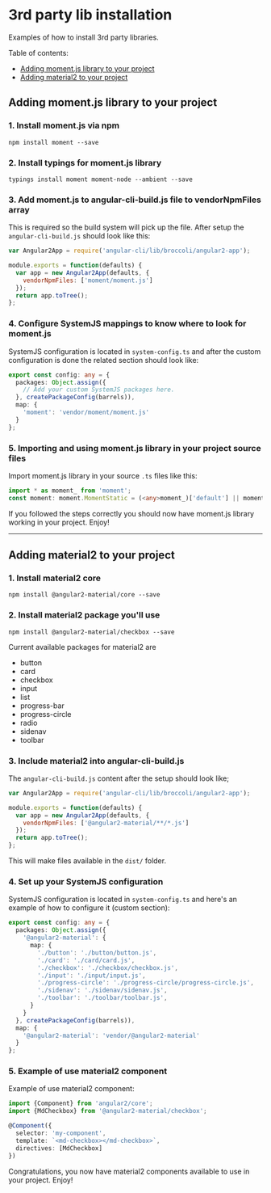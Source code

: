 # 3rd party lib installation

Examples of how to install 3rd party libraries.

Table of contents:
- [Adding moment.js library to your project](#adding-momentjs-library-to-your-project)
- [Adding material2 to your project](#adding-material2-to-your-project)

## Adding moment.js library to your project

### 1. Install moment.js via npm

```
npm install moment --save
```

### 2. Install typings for moment.js library

```
typings install moment moment-node --ambient --save
```

### 3. Add moment.js to angular-cli-build.js file to vendorNpmFiles array

This is required so the build system will pick up the file. After setup the `angular-cli-build.js` should look like this:

```js
var Angular2App = require('angular-cli/lib/broccoli/angular2-app');

module.exports = function(defaults) {
  var app = new Angular2App(defaults, {
    vendorNpmFiles: ['moment/moment.js']
  });
  return app.toTree();
};
```

### 4. Configure SystemJS mappings to know where to look for moment.js

SystemJS configuration is located in `system-config.ts` and after the custom configuration is done the related section should look like:

```ts
export const config: any = {
  packages: Object.assign({
    // Add your custom SystemJS packages here.
  }, createPackageConfig(barrels)),
  map: {
    'moment': 'vendor/moment/moment.js'
  }
};
```

### 5. Importing and using moment.js library in your project source files

Import moment.js library in your source `.ts` files like this:

```ts
import * as moment_ from 'moment';
const moment: moment.MomentStatic = (<any>moment_)['default'] || moment_;
```

If you followed the steps correctly you should now have moment.js library working in your project. Enjoy!

___

## Adding material2 to your project

### 1. Install material2 core

```
npm install @angular2-material/core --save
```

### 2. Install material2 package you'll use

```
npm install @angular2-material/checkbox --save
```

Current available packages for material2 are
- button
- card
- checkbox
- input
- list
- progress-bar
- progress-circle
- radio
- sidenav
- toolbar

### 3. Include material2 into angular-cli-build.js

The `angular-cli-build.js` content after the setup should look like;

```js
var Angular2App = require('angular-cli/lib/broccoli/angular2-app');

module.exports = function(defaults) {
  var app = new Angular2App(defaults, {
    vendorNpmFiles: ['@angular2-material/**/*.js']
  });
  return app.toTree();
};
```

This will make files available in the `dist/` folder.

### 4. Set up your SystemJS configuration

SystemJS configuration is located in `system-config.ts` and here's an example of how to configure it (custom section):

```ts
export const config: any = {
  packages: Object.assign({
    '@angular2-material': {
      map: {
        './button': './button/button.js',
        './card': './card/card.js',
        './checkbox': './checkbox/checkbox.js',
        './input': './input/input.js',
        './progress-circle': './progress-circle/progress-circle.js',
        './sidenav': './sidenav/sidenav.js',
        './toolbar': './toolbar/toolbar.js',
      }
    }
  }, createPackageConfig(barrels)),
  map: {
    '@angular2-material': 'vendor/@angular2-material'
  }
};
```

### 5. Example of use material2 component

Example of use material2 component:

```ts
import {Component} from 'angular2/core';
import {MdCheckbox} from '@angular2-material/checkbox';

@Component({
  selector: 'my-component',
  template: `<md-checkbox></md-checkbox>`,
  directives: [MdCheckbox]
})
```

Congratulations, you now have material2 components available to use in your project. Enjoy!
